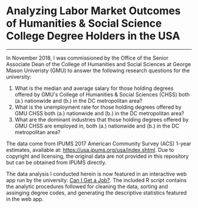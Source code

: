 # Analyzing Labor Market Outcomes of Humanities & Social Science College Degree Holders in the USA
---
In November 2018, I was commissioned by the Office of the Senior Associate Dean of the College of Humanities and Social Sciences at George Mason Univeristy (GMU) to answer the following research questions for the university:

1. What is the median and average salary for those holding degrees offered by GMU's College of Humanities & Social Sciences (CHSS) both (a.) nationwide and (b.) in the DC metropolitan area?
2. What is the unemployment rate for those holding degrees offered by GMU CHSS both (a.) nationwide and (b.) in the DC metropolitan area?
3. What are the dominant industries that those holding degrees offered by GMU CHSS are employed in, both (a.) nationwide and (b.) in the DC metropolitan area?

The data come from IPUMS 2017 American Community Survey (ACS) 1-year estimates, available at: https://usa.ipums.org/usa/index.shtml. Due to copyright and licensing, the original data are not provided in this repository but can be obtained from IPUMS directly.

The data analysis I conducted herein is now featured in an interactive web app run by the university: [Can I Get a Job?](https://chss.gmu.edu/careers/can-i-get-a-job). The included R script contains the analytic procedures followed for cleaning the data, sorting and assinging degree codes, and generating the descriptive statistics featured in the web app.
